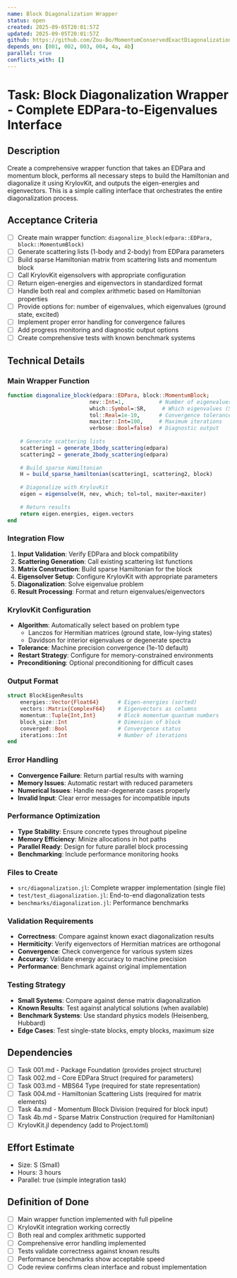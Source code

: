 ```yaml
---
name: Block Diagonalization Wrapper
status: open
created: 2025-09-05T20:01:57Z
updated: 2025-09-05T20:01:57Z
github: https://github.com/Zou-Bo/MomentumConservedExactDiagonalization.jl/issues/8
depends_on: [001, 002, 003, 004, 4a, 4b]
parallel: true
conflicts_with: []
---
```


# Task: Block Diagonalization Wrapper - Complete EDPara-to-Eigenvalues Interface

## Description
Create a comprehensive wrapper function that takes an EDPara and momentum block, performs all necessary steps to build the Hamiltonian and diagonalize it using KrylovKit, and outputs the eigen-energies and eigenvectors. This is a simple calling interface that orchestrates the entire diagonalization process.

## Acceptance Criteria
- [ ] Create main wrapper function: `diagonalize_block(edpara::EDPara, block::MomentumBlock)`
- [ ] Generate scattering lists (1-body and 2-body) from EDPara parameters
- [ ] Build sparse Hamiltonian matrix from scattering lists and momentum block
- [ ] Call KrylovKit eigensolvers with appropriate configuration
- [ ] Return eigen-energies and eigenvectors in standardized format
- [ ] Handle both real and complex arithmetic based on Hamiltonian properties
- [ ] Provide options for: number of eigenvalues, which eigenvalues (ground state, excited)
- [ ] Implement proper error handling for convergence failures
- [ ] Add progress monitoring and diagnostic output options
- [ ] Create comprehensive tests with known benchmark systems

## Technical Details

### Main Wrapper Function
```julia
function diagonalize_block(edpara::EDPara, block::MomentumBlock; 
                          nev::Int=1,           # Number of eigenvalues
                          which::Symbol=:SR,     # Which eigenvalues (SR, LR, SI, LI)
                          tol::Real=1e-10,      # Convergence tolerance
                          maxiter::Int=100,     # Maximum iterations
                          verbose::Bool=false)  # Diagnostic output
    
    # Generate scattering lists
    scattering1 = generate_1body_scattering(edpara)
    scattering2 = generate_2body_scattering(edpara)
    
    # Build sparse Hamiltonian
    H = build_sparse_hamiltonian(scattering1, scattering2, block)
    
    # Diagonalize with KrylovKit
    eigen = eigensolve(H, nev, which; tol=tol, maxiter=maxiter)
    
    # Return results
    return eigen.energies, eigen.vectors
end
```

### Integration Flow
1. **Input Validation**: Verify EDPara and block compatibility
2. **Scattering Generation**: Call existing scattering list functions
3. **Matrix Construction**: Build sparse Hamiltonian for the block
4. **Eigensolver Setup**: Configure KrylovKit with appropriate parameters
5. **Diagonalization**: Solve eigenvalue problem
6. **Result Processing**: Format and return eigenvalues/eigenvectors

### KrylovKit Configuration
- **Algorithm**: Automatically select based on problem type
  - Lanczos for Hermitian matrices (ground state, low-lying states)
  - Davidson for interior eigenvalues or degenerate spectra
- **Tolerance**: Machine precision convergence (1e-10 default)
- **Restart Strategy**: Configure for memory-constrained environments
- **Preconditioning**: Optional preconditioning for difficult cases

### Output Format
```julia
struct BlockEigenResults
    energies::Vector{Float64}      # Eigen-energies (sorted)
    vectors::Matrix{ComplexF64}    # Eigenvectors as columns
    momentum::Tuple{Int,Int}       # Block momentum quantum numbers
    block_size::Int                # Dimension of block
    converged::Bool                # Convergence status
    iterations::Int                # Number of iterations
end
```

### Error Handling
- **Convergence Failure**: Return partial results with warning
- **Memory Issues**: Automatic restart with reduced parameters
- **Numerical Issues**: Handle near-degenerate cases properly
- **Invalid Input**: Clear error messages for incompatible inputs

### Performance Optimization
- **Type Stability**: Ensure concrete types throughout pipeline
- **Memory Efficiency**: Minize allocations in hot paths
- **Parallel Ready**: Design for future parallel block processing
- **Benchmarking**: Include performance monitoring hooks

### Files to Create
- `src/diagonalization.jl`: Complete wrapper implementation (single file)
- `test/test_diagonalization.jl`: End-to-end diagonalization tests
- `benchmarks/diagonalization.jl`: Performance benchmarks

### Validation Requirements
- **Correctness**: Compare against known exact diagonalization results
- **Hermiticity**: Verify eigenvectors of Hermitian matrices are orthogonal
- **Convergence**: Check convergence for various system sizes
- **Accuracy**: Validate energy accuracy to machine precision
- **Performance**: Benchmark against original implementation

### Testing Strategy
- **Small Systems**: Compare against dense matrix diagonalization
- **Known Results**: Test against analytical solutions (when available)
- **Benchmark Systems**: Use standard physics models (Heisenberg, Hubbard)
- **Edge Cases**: Test single-state blocks, empty blocks, maximum size

## Dependencies
- [ ] Task 001.md - Package Foundation (provides project structure)
- [ ] Task 002.md - Core EDPara Struct (required for parameters)
- [ ] Task 003.md - MBS64 Type (required for state representation)
- [ ] Task 004.md - Hamiltonian Scattering Lists (required for matrix elements)
- [ ] Task 4a.md - Momentum Block Division (required for block input)
- [ ] Task 4b.md - Sparse Matrix Construction (required for Hamiltonian)
- [ ] KrylovKit.jl dependency (add to Project.toml)

## Effort Estimate
- Size: S (Small)
- Hours: 3 hours
- Parallel: true (simple integration task)

## Definition of Done
- [ ] Main wrapper function implemented with full pipeline
- [ ] KrylovKit integration working correctly
- [ ] Both real and complex arithmetic supported
- [ ] Comprehensive error handling implemented
- [ ] Tests validate correctness against known results
- [ ] Performance benchmarks show acceptable speed
- [ ] Code review confirms clean interface and robust implementation